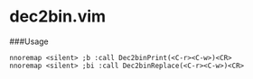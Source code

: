 # dec2bin.vim

###Usage
```
nnoremap <silent> ;b :call Dec2binPrint(<C-r><C-w>)<CR>
nnoremap <silent> ;bi :call Dec2binReplace(<C-r><C-w>)<CR>
```
